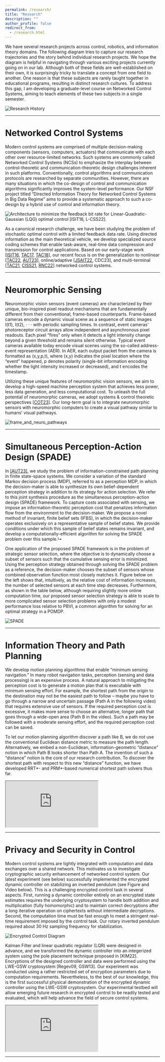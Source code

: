 ```yaml
---
permalink: /research/
title: "Research"
description: ""
author_profile: false
redirect_from: 
  - /research.html
---
```


We have several research projects across control, robotics, and information theory domains. The following diagram tries to capture our research trajectories and the story behind individual research projects. We hope the diagram is helpful in navigating through various exciting projects currently going on in our lab.
Although both of these fields are well-established on their own, it is surprisingly tricky to translate a concept from one field to another. One reason is that these subjects are rarely taught together in educational programs, resulting in distinct research cultures. To address this gap, I am developing a graduate-level course on Networked Control Systems, aiming to teach elements of these two subjects in a single semester.

![Research History](/images/research-history2.png)

---

Networked Control Systems
======
Modern control systems are comprised of multiple decision-making components (sensors, computers, actuators) that communicate with each other over resource-limited networks. Such systems are commonly called Networked Control Systems (NCSs) to emphasize the interplay between control-theoretic and communication-theoretic design challenges inherent in such platforms. Conventionally, control algorithms and communication protocols are researched by separate communities. However, there are many situations in which the co-design of control and communication algorithms significantly improves the system-level performance. Our NSF project titled “Directed Information Theory for Networked Control Systems in Big Data Regime” aims to provide a systematic approach to such a co-design by a hybrid use of control and information theory.

![Architecture to minimize the feedback bit rate for Linear-Quadratic-Gaussian (LQG) optimal control [ISIT16, L-CSS22].](/images/ncs-1280x625.png)

As a canonical research challenge, we have been studying the problem of stochastic optimal control with a limited feedback data rate. Using directed information as the main theoretical vehicle, we develop specialized source coding schemes that enable task-aware, real-time data compression and transmission for control applications. Based on our early-stage work [[ISIT16](https://ieeexplore.ieee.org/document/7541729), [TAC17](https://ieeexplore.ieee.org/document/7546898), [TAC18](https://ieeexplore.ieee.org/abstract/document/7935462)], our recent focus is on the generalization to nonlinear [[TAC22](https://www.sciencedirect.com/science/article/abs/pii/S000510982300300X), [AUT23](https://ieeexplore.ieee.org/document/9388883)], online/adaptive [[JSAIT22](https://ieeexplore.ieee.org/document/10002900), CDC23], and multi-terminal [[TAC21](https://ieeexplore.ieee.org/document/9531489), [CISS21](https://ieeexplore.ieee.org/document/9400217), [RNC22](https://onlinelibrary.wiley.com/doi/abs/10.1002/rnc.6076)] networked control systems.

---

Neuromorphic Sensing
======
Neuromorphic vision sensors (event cameras) are characterized by their unique, bio-inspired pixel readout mechanisms that are fundamentally different from their conventional, frame-based counterparts. Frame-based cameras encode a dynamic visual scene as a sequence of static images I(t1), I(t2), · · · with periodic sampling times. In contrast, event cameras’ photoreceptor circuit arrays allow independent and asynchronous pixel readouts. Each pixel “fires” only when it detects a light intensity change beyond a given threshold and remains silent otherwise. Typical event cameras available today encode visual scenes using the so-called address-event representation (AER). In AER, each output packet from the camera is formatted as (x,y,p,t), where (x,y) indicates the pixel location where the “event” happened, p denotes polarity (single-bit information encoding whether the light intensity increased or decreased), and t encodes the timestamp.

Utilizing these unique features of neuromorphic vision sensors, we aim to develop a high-speed machine perception system that achieves less power, less data generation, and less computational cost. To unleash the full potential of neuromorphic cameras, we adopt systems & control theoretic perspectives [[COT23](https://arxiv.org/abs/2309.06504)]. Our long-term goal is to integrate neuromorphic sensors with neuromorphic computers to create a visual pathway similar to humans’ visual pathways.

![frame_and_neuro_pathways](/images/frame_and_neuro_pathways-1280x628.png)

---

Simultaneous Perception-Action Design (SPADE)
======

In [[AUT23]](https://www.sciencedirect.com/science/article/abs/pii/S000510982300300X), we study the problem of information-constrained path planning in finite state-space systems. We consider a variation of the standard Markov decision process (MDP), referred to as a perception MDP, in which the decision-maker is able to synthesize its own belief-dependent perception strategy in addition to its strategy for action selection. We refer to this joint synthesis procedure as the simultaneous perception-action design (SPADE) framework. To capture costs associated with sensing, we impose an information-theoretic perception cost that penalizes information flow from the environment to the decision-maker. We propose a novel method of invariant, finite belief sets (IFBS), in which the decision-maker operates exclusively on a representative sample of belief states. We provide conditions under which this sample of belief states remains invariant, and develop a computationally-efficient algorithm for solving the SPADE problem over this sample.↳

One application of the proposed SPADE framework is in the problem of strategic sensor selection, where the objective is to dynamically choose a subset of sensors such that the cumulative sensing error is minimized. Using the perception strategy obtained through solving the SPADE problem as a reference, the decision-maker chooses the subset of sensors whose combined observation function most closely matches it. Figure below on the left shows that, intuitively, as the relative cost of information increases, the number of selected sensors at each time step decreases. Furthermore, as shown in the table below, although requiring slightly more online computation time, our proposed sensor selection strategy is able to scale to more complicated sensor selection problems with only a modest performance loss relative to PBVI, a common algorithm for solving for an optimal strategy in a POMDP.


![SPADE](/images/Screen-Shot-2023-10-02-at-7.42.40-PM-4-1280x743.png)

---

Information Theory and Path Planning
======

We develop motion planning algorithms that enable “minimum sensing navigation.” In many robot navigation tasks, perception (sensing and data processing) is an expensive process. A natural approach to mitigating the perception cost is to generate a motion plan that is executable with minimum sensing effort. For example, the shortest path from the origin to the destination may not be the easiest path to follow – maybe you have to go through a narrow and uncertain passage (Path A in the following video) that requires extensive use of sensors. If the required perception cost is excessive, it makes more sense to choose an alternative, longer path that goes through a wide-open area (Path B in the video). Such a path may be followed with a moderate sensing effort, and the required perception cost can be saved.

To let our motion planning algorithm discover a path like B, we do not use the conventional Euclidean distance metric to measure the path length. Alternatively, we embed a non-Euclidean, information-geometric “distance” notion in which Path B looks shorter than Path A. The invention of such a “distance” notion is the core of our research contribution. To discover the shortest path with respect to this new “distance” function, we have developed RRT*- and PRM*-based numerical shortest path solvers thus far.

<iframe src="https://www.youtube.com/embed/5MHLmFykZ9I"></iframe>

---

Privacy and Security in Control
======

Modern control systems are tightly integrated with computation and data exchanges over a shared network. This motivates us to investigate cryptographic security enhancement of networked control system. Our latest experiment (see below) successfully implemented the encrypted dynamic controller on stabilizing an inverted pendulum (see Figure and Video below). This is a challenging encrypted control task in several aspects. First, running a dynamic controller entirely on an encrypted state estimates requires the underlying cryptosystem to handle both addition and multiplication (fully homomorphic) and to maintain correct decryptions after a long iterative operation on ciphertexts without intermediate decryptions. Second, the computation time must be fast enough to meet a stringent real-time requirement imposed by the control task. Our rotary inverted pendulum required about 30 Hz sampling frequency for stabilization.

![Encrypted Control Diagram](/images/enc_dyn_control_figure_web.png)

Kalman Filter and linear quadratic regulator (LQR) were designed in advance, and we transformed the dynamic controller into an integerized system using the pole placement technique proposed in [KIM22]. Encryptions of the designed controller and data were performed using the LWE-GSW cryptosystem [Regev09, GSW13]. Our experiment was conducted using a rather restricted set of encryption parameters due to computation requirements. Nevertheless, to the best of our knowledge, this is the first successful physical demonstration of the encrypted dynamic controller using the LWE-GSW cryptosystem. Our experimental testbed will allow emerging future research in encrypted control to be readily tested and evaluated, which will help advance the field of secure control systems.

<iframe src="https://www.youtube.com/embed/UROEGujwwx8"></iframe>

---